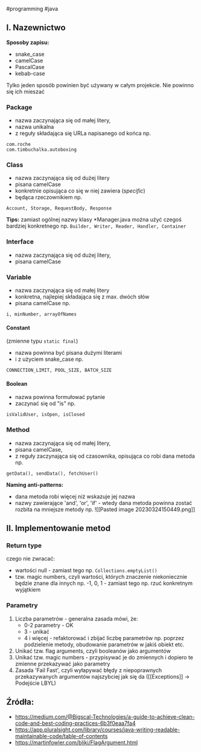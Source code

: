 #programming #java 

## I. Nazewnictwo

**Sposoby zapisu:**
* snake_case
* camelCase
* PascalCase
* kebab-case

Tylko jeden sposób powinien być używany w całym projekcie. Nie powinno się ich mieszać

### Package
- nazwa zaczynająca się od małej litery,
- nazwa unikalna
- z reguły składająca się URLa napisanego od końca np.
```
com.roche
com.timbuchalka.autoboxing
```

### Class
- nazwa zaczynająca się od dużej litery
- pisana camelCase
- konkretnie opisująca co się w niej zawiera (*specific*)
- będąca rzeczownikiem np.
```
Account, Storage, RequestBody, Response
```

**Tips:** zamiast ogólnej nazwy klasy \*Manager.java można użyć czegoś bardziej konkretnego np.
`Builder, Writer, Reader, Handler, Container`

### Interface
- nazwa zaczynająca się od dużej litery,
- pisana camelCase

### Variable
- nazwa zaczynająca się od małej litery
- konkretna, najlepiej składająca się z max. dwóch słów
- pisana camelCase np.
```
i, minNumber, arrayOfNames
```

#### Constant 
(zmienne typu `static final`)
- nazwa powinna być pisana dużymi literami 
- i z użyciem snake_case np.
```
CONNECTION_LIMIT, POOL_SIZE, BATCH_SIZE
```

#### Boolean
* nazwa powinna formułować pytanie
* zaczynać się od "is" np.
```
isValidUser, isOpen, isClosed
```

### Method
* nazwa zaczynająca się od małej litery,
* pisana camelCase,
* z reguły zaczynająca się od czasownika, opisująca co robi dana metoda np.
```
getData(), sendData(), fetchUser()
```

**Naming anti-patterns:**
- dana metoda robi więcej niż wskazuje jej nazwa
- nazwy zawierające 'and', 'or', 'if' - wtedy dana metoda powinna zostać rozbita na mniejsze metody np.
![[Pasted image 20230324150449.png]]

## II. Implementowanie metod

### Return type
czego nie zwracać:
- wartości null - zamiast tego np. `Collections.emptyList()`
- tzw. magic numbers, czyli wartości, których znaczenie niekoniecznie będzie znane dla innych np. -1, 0, 1 - zamiast tego np. rzuć konkretnym wyjątkiem

### Parametry
1. Liczba parametrów - generalna zasada mówi, że:
	- 0-2 parametry - OK
	- 3 - unikać
	- 4 i więcej - refaktorować i zbijać liczbę parametrów np. poprzez podzielenie metody, obudowanie parametrów w jakiś obiekt etc.
2. Unikać tzw. flag arguments, czyli booleanów jako argumentów
3. Unikać tzw. magic numbers - przypisywać je do zmiennych i dopiero te zmienne przekazywać jako parametry
4. Zasada 'Fail Fast', czyli wyłapywać błędy z niepoprawnych przekazywanych argumentów najszybciej jak się da ([[Exceptions]] -> Podejście LBYL)


## Źródła:
* https://medium.com/@Bigscal-Technologies/a-guide-to-achieve-clean-code-and-best-coding-practices-6b3f0eaa7fa4
* https://app.pluralsight.com/library/courses/java-writing-readable-maintainable-code/table-of-contents
* https://martinfowler.com/bliki/FlagArgument.html